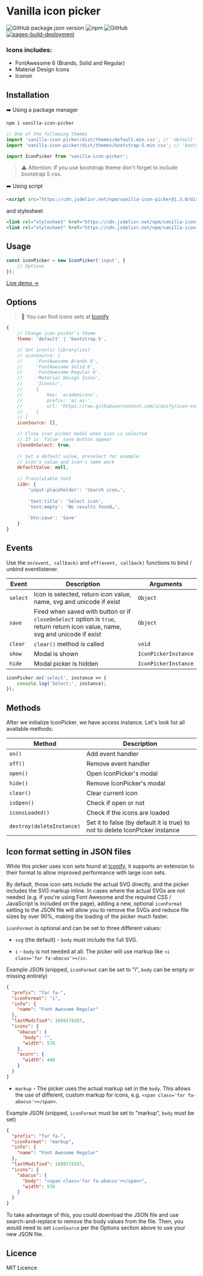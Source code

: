 # Vanilla icon picker

![GitHub package.json version](https://img.shields.io/github/package-json/v/appolodev/icon-picker?color=blue&style=flat-square)
![npm](https://img.shields.io/npm/dm/vanilla-icon-picker?color=%2325b5ba&style=flat-square)
![GitHub](https://img.shields.io/github/license/appolodev/icon-picker?style=flat-square)
[![pages-build-deployment](https://github.com/AppoloDev/vanilla-icon-picker/actions/workflows/pages/pages-build-deployment/badge.svg)](https://github.com/AppoloDev/vanilla-icon-picker/actions/workflows/pages/pages-build-deployment)

### Icons includes:

- FontAwesome 6 (Brands, Solid and Regular)
- Material Design Icons
- Iconoir

## Installation

➡️ Using a package manager

```bash
npm i vanilla-icon-picker
```
```js
// One of the following themes
import 'vanilla-icon-picker/dist/themes/default.min.css'; // 'default' theme
import 'vanilla-icon-picker/dist/themes/bootstrap-5.min.css'; // 'bootstrap-5' theme

import IconPicker from 'vanilla-icon-picker';
```

> ⚠️ Attention: If you use bootstrap theme don't forget to include bootstrap 5 css.

➡️ Using script
```html
<script src="https://cdn.jsdelivr.net/npm/vanilla-icon-picker@1.3.0/dist/icon-picker.min.js"></script>
```

and stylesheet
```html
<link rel="stylesheet" href="https://cdn.jsdelivr.net/npm/vanilla-icon-picker@1.3.0/dist/themes/default.min.css">
<link rel="stylesheet" href="https://cdn.jsdelivr.net/npm/vanilla-icon-picker@1.3.0/dist/themes/bootstrap-5.min.css">
```

## Usage

```javascript
const iconPicker = new IconPicker('input', {
    // Options
});
```

[Live demo →](https://appolodev.github.io/vanilla-icon-picker/)

## Options

> 💙 You can find icons sets at [Iconify](https://github.com/iconify/icon-sets/tree/master/json)


```javascript
{
    // Change icon picker's theme
    theme: 'default' | 'bootstrap-5',

    // Set icon(s) library(ies)
    // iconSource: [
    //     'FontAwesome Brands 6', 
    //     'FontAwesome Solid 6', 
    //     'FontAwesome Regular 6', 
    //     'Material Design Icons', 
    //     'Iconoir', 
    //     {
    //         key: 'academicons',
    //         prefix: 'ai ai-',
    //         url: 'https://raw.githubusercontent.com/iconify/icon-sets/master/json/academicons.json'
    //     }
    // ]
    iconSource: [],

    // Close icon picker modal when icon is selected
    // If is `false` save button appear
    closeOnSelect: true,
    
    // Set a default value, preselect for example
    // icon's value and icon's name work
    defaultValue: null,
        
    // Translatable text
    i18n: {
        'input:placeholder': 'Search icon…',
            
        'text:title': 'Select icon',
        'text:empty': 'No results found…',
            
        'btn:save': 'Save'
    }
}
```

## Events

Use the `on(event, callback)` and `off(event, callback)` functions to bind / unbind eventlistener.

| Event    | Description                                                                                                                   | Arguments            |
|----------|-------------------------------------------------------------------------------------------------------------------------------|----------------------|
| `select` | Icon is selected, return icon value, name, svg and unicode if exist                                                           | `Object`             |
| `save`   | Fired when saved with button or if `closeOnSelect` option is `true`, return return icon value, name, svg and unicode if exist | `Object`             |
| `clear`  | `clear()` method is called                                                                                                    | `void`               |
| `show`   | Modal is shown                                                                                                                | `IconPickerInstance` |
| `hide`   | Modal picker is hidden                                                                                                        | `IconPickerInstance` |

```javascript
iconPicker.on('select', instance => {
    console.log('Select:', instance);
});
```

## Methods

After we initialize IconPicker, we have access instance. Let's look list all available methods:

| Method                    | Description                                                                  |
|---------------------------|------------------------------------------------------------------------------|
| `on()`                    | Add event handler                                                            |
| `off()`                   | Remove event handler                                                         |
| `open()`                  | Open IconPicker's modal                                                      |
| `hide()`                  | Remove IconPicker's modal                                                    |
| `clear()`                 | Clear current icon                                                           |
| `isOpen()`                | Check if open or not                                                         |
| `iconsLoaded()`           | Check if the icons are loaded                                                |
| `destroy(deleteInstance)` | Set it to false (by default it is true) to not to delete IconPicker instance |

## Icon format setting in JSON files

While this picker uses icon sets found at [Iconify](https://github.com/iconify/icon-sets/tree/master/json), it supports
an extension to their format to allow improved performance with large icon sets.

By default, those icon sets include the actual SVG directly, and the picker includes the SVG markup inline. In cases
where the actual SVGs are not needed (e.g. if you're using Font Awesome and the required CSS / JavaScript is
included on the page), adding a new, optional `iconFormat` setting to the JSON file will allow you to remove the SVGs
and reduce file sizes by over 90%, making the loading of the picker much faster.

`iconFormat` is optional and can be set to three different values:

- `svg` (the default) - `body` must include the full SVG.

- `i` - `body` is not needed at all. The picker will use markup like `<i class='far fa-abacus'></i>`.

Example JSON (snipped, `iconFormat` can be set to "i", `body` can be empty or missing entirely)
```json
{
  "prefix": "far fa-",
  "iconFormat": "i",
  "info": {
    "name": "Font Awesome Regular"
  },
  "lastModified": 1689174287,
  "icons": {
    "abacus": {
      "body": "",
      "width": 576
    },
    "acorn": {
      "width": 448
    }
  }
}
```

- `markup` - The picker uses the actual markup set in the `body`. This allows the use of different, custom markup for
icons, e.g. `<span class='far fa-abacus'></span>`.

Example JSON (snipped, `iconFormat` must be set to "markup", `body` must be set)
```json
{
  "prefix": "far fa-",
  "iconFormat": "markup",
  "info": {
    "name": "Font Awesome Regular"
  },
  "lastModified": 1689174287,
  "icons": {
    "abacus": {
      "body": "<span class='far fa-abacus'></span>",
      "width": 576
    }
  }
}
```

To take advantage of this, you could download the JSON file and use search-and-replace to remove the body values from
the file. Then, you would need to set `iconSource` per the Options section above to use your new JSON file.

## Licence

MIT Licence
